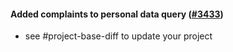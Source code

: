 #### Added complaints to personal data query ([#3433](https://github.com/shopsys/shopsys/pull/3433))

- see #project-base-diff to update your project
